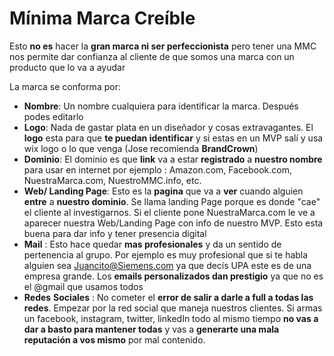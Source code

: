 # Mínima Marca Creíble

Esto **no es** hacer la **gran marca ni ser perfeccionista** pero tener una MMC nos permite dar confianza al cliente de que somos una marca con un producto que lo va a ayudar

La marca se conforma por:

- **Nombre**: Un nombre cualquiera para identificar la marca. Después podes editarlo
- **Logo**: Nada de gastar plata en un diseñador y cosas extravagantes. El **logo** esta para que **te puedan identificar** y si estas en un MVP salí y usa wix logo o lo que venga (Jose recomienda **BrandCrown**)
- **Dominio**: El dominio es que **link** va a estar **registrado** a **nuestro nombre** para usar en internet por ejemplo : Amazon.com, Facebook.com, NuestraMarca.com, NuestroMMC.info, etc.
- **Web/ Landing Page**: Esto es la **pagina** que va a **ver** cuando alguien **entre** a **nuestro dominio**. Se llama landing Page porque es donde "cae" el cliente al investigarnos. Si el cliente pone NuestraMarca.com le ve a aparecer nuestra Web/Landing Page con info de nuestro MVP. Esto esta buena para dar info y tener presencia digital
- **Mail** : Esto hace quedar **mas profesionales** y da un sentido de pertenencia al grupo. Por ejemplo es muy profesional que si te habla alguien sea Juancito@Siemens.com ya que decís UPA este es de una empresa grande. Los **emails personalizados dan prestigio** ya que no es el @gmail que usamos todos
- **Redes** **Sociales** : No cometer el **error de salir a darle a full a todas las redes**. Empezar por la red social que maneja nuestros clientes. Si armas un facebook, instagram, twitter, linkedIn todo al mismo tiempo **no vas a dar a basto para mantener todas** y vas a **generarte una mala reputación a vos mismo** por mal contenido.